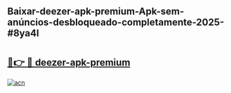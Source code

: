 ## Baixar-deezer-apk-premium-Apk-sem-anúncios-desbloqueado-completamente-2025-#8ya4l

# <h2><a href="https://ainizakaria.my?title=deezer-apk-premium&ref=22M">🔗👉 🔴 deezer-apk-premium</a></h2>

[![acn](https://github.com/user-attachments/assets/0f9c940e-d8b0-45ae-aac7-cd30a18b3e1c)](https://ainizakaria.my?title=deezer-apk-premium&ref=22M)

